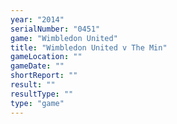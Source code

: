 ```yaml
---
year: "2014"
serialNumber: "0451" 
game: "Wimbledon United"
title: "Wimbledon United v The Min"
gameLocation: ""
gameDate: ""
shortReport: ""
result: ""
resultType: ""
type: "game"
---
```

